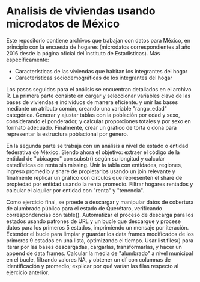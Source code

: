 # Analisis de viviendas usando microdatos de México

Este repositorio contiene archivos que trabajan con datos para México, en principio con la encuesta de hogares (microdatos correspondientes al año 2016 desde la
página oficial del instituto de Estadísticas). Más específicamente: 
- Características de las viviendas que habitan los integrantes del hogar
- Características sociodemográficas de los integrantes del hogar

Los pasos seguidos para el análisis se encuentran detallados en el archivo R. La primera parte consiste en cargar y seleccionar variables clave de las bases de viviendas e individuos de manera eficiente.  y unir las bases mediante un atributo común, creando una variable "rango_edad" categórica. Generar y ajustar tablas con la población por edad y sexo, considerando el ponderador, y calcular proporciones totales y por sexo en formato adecuado. Finalmente, crear un gráfico de torta o dona para representar la estructura poblacional por género.

En la segunda parte se trabaja con un análisis a nivel de estado o entidad federativa de México. Siendo ahora el objetivo: extraer el código de la entidad de "ubicageo" con substr() según su longitud y calcular estadísticas de renta  sin missing. Unir la tabla con entidades, regiones, ingreso promedio y share de propietarios usando un join relevante y finalmente replicar un gráfico con círculos que representen el share de propiedad por entidad usando  la renta promedio. Filtrar hogares rentados y calcular el alquiler por entidad con "renta" y "tenencia".

Como ejercicio final, se proede a descargar y manipular datos de cobertura de alumbrado público para el estado de Querétaro, verificando correspondencias con table(). Automatizar el proceso de descarga para los estados usando patrones de URL y un bucle que descargue y procese datos para los primeros 5 estados, imprimiendo un mensaje por iteración. Extender el bucle para limpiar y guardar los data frames modificados de los primeros 9 estados en una lista, optimizando el tiempo. Usar list.files() para iterar por las bases descargadas, cargarlas, transformarlas, y hacer un append de data frames. Calcular la media de "alumbrado" a nivel municipal en el bucle, filtrando valores NA, y obtener un df con columnas de identificación y promedio; explicar por qué varían las filas respecto al ejercicio anterior.



